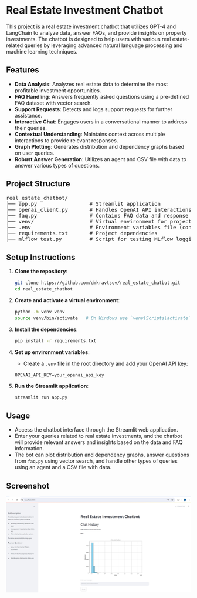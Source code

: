 # Real Estate Investment Chatbot

This project is a real estate investment chatbot that utilizes GPT-4 and LangChain to analyze data, answer FAQs, and provide insights on property investments. The chatbot is designed to help users with various real estate-related queries by leveraging advanced natural language processing and machine learning techniques.

## Features

- **Data Analysis**: Analyzes real estate data to determine the most profitable investment opportunities.
- **FAQ Handling**: Answers frequently asked questions using a pre-defined FAQ dataset with vector search.
- **Support Requests**: Detects and logs support requests for further assistance.
- **Interactive Chat**: Engages users in a conversational manner to address their queries.
- **Contextual Understanding**: Maintains context across multiple interactions to provide relevant responses.
- **Graph Plotting**: Generates distribution and dependency graphs based on user queries.
- **Robust Answer Generation**: Utilizes an agent and CSV file with data to answer various types of questions.

## Project Structure
<pre>
real_estate_chatbot/
├── app.py                 # Streamlit application
├── openai_client.py       # Handles OpenAI API interactions and response generation
├── faq.py                 # Contains FAQ data and response logic
├── venv/                  # Virtual environment for project dependencies
├── .env                   # Environment variables file (contains OpenAI API key)
├── requirements.txt       # Project dependencies
├── mlflow_test.py         # Script for testing MLflow logging
</pre>

## Setup Instructions

1. **Clone the repository**:
    ```bash
    git clone https://github.com/dmkravtsov/real_estate_chatbot.git
    cd real_estate_chatbot
    ```

2. **Create and activate a virtual environment**:
    ```bash
    python -m venv venv
    source venv/bin/activate   # On Windows use `venv\Scripts\activate`
    ```

3. **Install the dependencies**:
    ```bash
    pip install -r requirements.txt
    ```

4. **Set up environment variables**:
    - Create a `.env` file in the root directory and add your OpenAI API key:
    ```env
    OPENAI_API_KEY=your_openai_api_key
    ```

5. **Run the Streamlit application**:
    ```bash
    streamlit run app.py
    ```

## Usage

- Access the chatbot interface through the Streamlit web application.
- Enter your queries related to real estate investments, and the chatbot will provide relevant answers and insights based on the data and FAQ information.
- The bot can plot distribution and dependency graphs, answer questions from `faq.py` using vector search, and handle other types of queries using an agent and a CSV file with data.

## Screenshot

![Chatbot Interface](screenshot.jpg)

